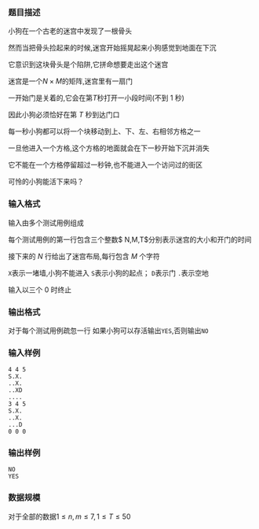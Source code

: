 ### 题目描述

小狗在一个古老的迷宫中发现了一根骨头

然而当把骨头捡起来的时候,迷宫开始摇晃起来小狗感觉到地面在下沉

它意识到这块骨头是个陷阱,它拼命想要走出这个迷宫

迷宫是一个$N \times M$的矩阵,迷宫里有一扇门

一开始门是关着的,它会在第$T$秒打开一小段时间(不到 $1$ 秒)

因此小狗必须恰好在第 $T$ 秒到达门口

每一秒小狗都可以将一个块移动到上、下、左、右相邻方格之一

一旦他进入一个方格,这个方格的地面就会在下一秒开始下沉并消失

它不能在一个方格停留超过一秒钟,也不能进入一个访问过的街区

可怜的小狗能活下来吗？

### 输入格式
输入由多个测试用例组成

每个测试用例的第一行包含三个整数$ N,M,T$分别表示迷宫的大小和开门的时间

接下来的 $N$ 行给出了迷宫布局,每行包含 $M$ 个字符


`X`表示一堵墙,小狗不能进入
`S`表示小狗的起点；
`D`表示门
`.`表示空地

输入以三个 $0$ 时终止

### 输出格式

对于每个测试用例疏忽一行
如果小狗可以存活输出`YES`,否则输出`NO`

### 输入样例
```
4 4 5
S.X.
..X.
..XD
....
3 4 5
S.X.
..X.
...D
0 0 0
```
### 输出样例
```
NO
YES
```
### 数据规模
对于全部的数据$1 \leq n,m \leq 7 ,1 \leq T \leq 50$